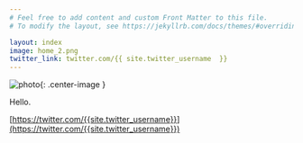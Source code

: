 ```yaml
---
# Feel free to add content and custom Front Matter to this file.
# To modify the layout, see https://jekyllrb.com/docs/themes/#overriding-theme-defaults

layout: index
image: home_2.png
twitter_link: twitter.com/{{ site.twitter_username  }}
---
```

![photo](/assets/images/{{page.image}}){: .center-image }
<!-- ###{{site.username }} -->

Hello.

[https://twitter.com/{{site.twitter_username}}](https://twitter.com/{{site.twitter_username}})

